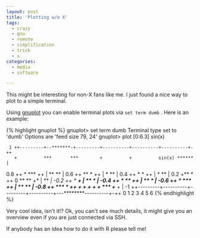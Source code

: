 ```yaml
---
layout: post
title: 'Plotting w/o X'
tags:
  - crazy
  - gnu
  - remote
  - simplification
  - trick
  - x
categories:
  - media
  - software

---
```


This might be interesting for non-X fans like me. I just found a nice way to plot to a simple terminal.



Using <a href="http://www.gnuplot.info/">gnuplot</a> you can enable terminal plots via  `set term dumb` . Here is an example:



{% highlight gnuplot %}
gnuplot> set term dumb
Terminal type set to 'dumb'
Options are 'feed  size 79, 24'
gnuplot> plot [0:6.3] sin(x)

     1 ++---------+--*******-+---------+----------+----------+----------+-++
       +          ***       ***        +          +          sin(x) ****** |
   0.8 ++        *            ***                                         ++
       |       **               **                                         |
   0.6 ++    **                   *                                       ++
       |    *                      **                                      |
   0.4 ++  *                         *                                    ++
       |  *                           **                                   |
   0.2 +**                             *                                  ++
     0 **                               **                                +*
       |                                 **                               *|
  -0.2 ++                                  *                             **+
       |                                   **                           *  |
  -0.4 ++                                    *                        **  ++
       |                                      **                      *    |
  -0.6 ++                                       *                  ***    ++
       |                                         **               **       |
  -0.8 ++                                         ***            *        ++
       +          +          +         +          + ***      +***       +  |
    -1 ++---------+----------+---------+----------+---********----------+-++
       0          1          2         3          4          5          6
{% endhighlight %}



Very cool idea, isn't it!? Ok, you can't see much details, it might give you an overview even if you are just connected via SSH.

If anybody has an idea how to do it with R please tell me!
